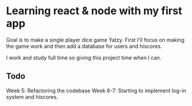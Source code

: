 # Learning react & node with my first app
Goal is to make a single player dice game Yatzy.
First I'll focus on making the game work and then add
a database for users and hiscores.

I work and study full time so giving this project time when I can.

## Todo

Week 5: Refactoring the codebase
Week 6-7: Starting to implement log-in system and hiscores.